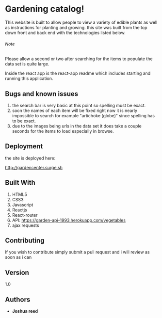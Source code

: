 # Gardening catalog!

This website is built to allow people to view a variety of edible plants as well as instructions for planting and growing. this site was built from the top down front and back end with the technologies listed below.

###### Note

Please allow a second or two after searching for the items to populate the data set is quite large.

Inside the react app is the react-app readme which includes starting and running this application.

## Bugs and known issues

1. the search bar is very basic at this point so spelling must be exact.
2. soon the names of each item will be fixed right now it is nearly impossible to search for example "artichoke (globe)" since spelling has to be exact.
3. due to the images being urls in the data set it does take a couple seconds for the items to load especially in browse.

## Deployment

the site is deployed here:

http://gardencenter.surge.sh

## Built With

1. HTML5
2. CSS3
3. Javascript
4. Reactjs
5. React-router
6. API: https://garden-api-1993.herokuapp.com/vegetables
7. ajax requests

## Contributing

If you wish to contribute simply submit a pull request and i will review as soon as i can

## Version

1.0

## Authors

- **Joshua reed**
